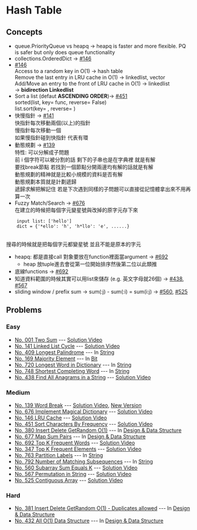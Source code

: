 # Hash Table

## Concepts
* queue.PriorityQueue vs heapq -> heapq is faster and more flexible. PQ is safer but only does queue functionality
* collections.OrderedDict -> [#146](./146_LRUcache.py)
* [#146](./146_LRUcache.py)</br>
    Access to a random key in O(1) -> hash table</br>
    Remove the last entry in LRU cache in O(1) -> linkedlist, vector</br>
    Add/Move an entry to the front of LRU cache in O(1) -> linkedlist</br>
        -> **bidirection Linkedlist**</br>
* Sort a list (defaut **ASCENDING ORDER**)-> [#451](./451_SortCharByFreq.py)</br>
    sorted(list, key= func, reverse= False)</br>
    list.sort(key= , reverse= ) </br>
* 快慢指針 -> [#141](./141_LinkedListCycle.py)</br>
    快指針每次移動兩個(以上)的指針</br>
    慢指針每次移動一個</br>
    如果慢指針碰到快指針 代表有環</br>
* 動態規劃 -> [#139](./139_WordBreak.py)</br>
    特性: 可以分解成子問題</br>
    前 i 個字符可以被分割的話 剩下的子串也是在字典裡 就是有解</br>
    要找break節點 若找到一個節點分開兩邊均有解的話就是有解</br>
    動態規劃的精神就是比較小規模的資料是否有解</br>
    動態規劃本質就是計劃遞歸</br>
    遞歸求解把解記住 若是下次遇到同樣的子問題可以直接從記憶體拿出來不用再算一次</br>
* Fuzzy Match/Search -> [#676](./676_MagicDictionary.py)</br>
	在建立的時候把每個字元變星號與改掉的原字元存下來
    
```
	input list: ['hello']
	dict = {'*ello': 'h', 'h*llo': 'e', ......}
```
</br>
	搜尋的時候就是把每個字元都變星號 並且不能是原本的字元

* heapq: 都是直接call 對象要放在function裡面當argument -> [#692](./692_TopKFreqWords.py)
    * heap 放tuple進去會從第一位開始排序然後第二位以此類推
* 底線functions -> [#692](./692_TopKFreqWords.py)
* 知道資料範圍的時候其實可以用list來儲存 (e.g. 英文字母就26個) -> [#438](./438_FindAllAnagramsInString.py), [#567](./567_PermutationInString.py)
* sliding window / prefix sum -> sum(:j) - sum(:i) = sum(i:j) -> [#560](./560_SubarraySumEqualsK.py), [#525](./525_ContiguousArray.py)
## Problems

### Easy

* [No. 001 Two Sum](./001_TwoSum.py) --- [Solution Video](https://www.youtube.com/watch?v=tNtk_rwbaIk&list=PLLuMmzMTgVK48qe6jxrVW-FHNrm7g5mop&index=30)
* [No. 141 Linked List Cycle](./141_LinkedListCycle.py) --- [Solution Video](https://www.youtube.com/watch?v=bxCb37nLXWM&list=PLLuMmzMTgVK48qe6jxrVW-FHNrm7g5mop&index=29)
* [No. 409 Longest Palindrome](../String/409_LongestPalindrome.py) --- In [String](../String)
* [No. 169 Majority Element](../Bit/169_MajorityElement.py) --- In [Bit](../Bit)
* [No. 720 Longest Word in Dictionary](../String/720_LongestWordInDictionary.py) --- In [String](../String)
* [No. 748 Shortest Completing Word](../String/748_ShortestCompletingWord.py) --- In [String](../String)
* [No. 438 Find All Anagrams in a String](./438_FindAllAnagramsInString.py) --- [Solution Video](https://www.youtube.com/watch?v=bxCb37nLXWM&list=PLLuMmzMTgVK48qe6jxrVW-FHNrm7g5mop&index=7)
### Medium

* [No. 139 Word Break](./139_WordBreak.py) --- [Solution Video](https://www.youtube.com/watch?v=bxCb37nLXWM&list=PLLuMmzMTgVK48qe6jxrVW-FHNrm7g5mop&index=28), [New Version](https://www.youtube.com/watch?v=ptlwluzeC1I&list=PLLuMmzMTgVK48qe6jxrVW-FHNrm7g5mop)
* [No. 676 Implement Magical Dictionary](./676_MagicDictionary.py) --- [Solution Video](https://www.youtube.com/watch?v=wq9XjoKMxek&list=PLLuMmzMTgVK48qe6jxrVW-FHNrm7g5mop&index=27)
* [No. 146 LRU Cache](./146_LRUcache.py) --- [Solution Video](https://www.youtube.com/watch?v=q1Njd3NWvlY&list=PLLuMmzMTgVK48qe6jxrVW-FHNrm7g5mop&index=26)
* [No. 451 Sort Characters By Frequency](./451_SortCharByFreq.py) --- [Solution Video](https://www.youtube.com/watch?v=qdpBD0LFgN0&list=PLLuMmzMTgVK48qe6jxrVW-FHNrm7g5mop&index=25)
* [No. 380 Insert Delete GetRandom O(1)](../Design_DataStructure/380_InsDelGetRdm.py) --- In [Design & Data Structure](../Design_DataStructure)
* [No. 677 Map Sum Pairs](../Design_DataStructure/677_MapSumPairs.py) --- In [Design & Data Structure](../Design_DataStructure)
* [No. 692 Top K Frequent Words](./692_TopKFreqWords.py) --- [Solution Video](https://www.youtube.com/watch?v=POERw4yDVBw&list=PLLuMmzMTgVK48qe6jxrVW-FHNrm7g5mop&index=19)
* [No. 347 Top K Frequent Elements](./347_TopKFreqElements.py) --- [Solution Video](https://www.youtube.com/watch?v=POERw4yDVBw&list=PLLuMmzMTgVK48qe6jxrVW-FHNrm7g5mop&index=18)
* [No. 763 Partition Labels](../String/763_PartitionLabels.py) --- In [String](../String)
* [No. 792 Number of Matching Subsequences](../String/792_NumberOfMatchingSubsequences.py) --- In [String](../String)
* [No. 560 Subarray Sum Equals K](./560_SubarraySumEqualsK.py) --- [Solution Video](https://www.youtube.com/watch?v=POERw4yDVBw&list=PLLuMmzMTgVK48qe6jxrVW-FHNrm7g5mop&index=9)
* [No. 567 Permutation in String](./567_PermutationInString.py) --- [Solution Video](https://www.youtube.com/watch?v=bxCb37nLXWM&list=PLLuMmzMTgVK48qe6jxrVW-FHNrm7g5mop&index=6)
* [No. 525 Contiguous Array](./525_ContiguousArray.py) --- [Solution Video](https://www.youtube.com/watch?v=bxCb37nLXWM&list=PLLuMmzMTgVK48qe6jxrVW-FHNrm7g5mop&index=5)

### Hard

* [No. 381 Insert Delete GetRandom O(1) - Duplicates allowed](../Design_DataStructure/381_InsDelGetRdm_Dup.py) --- In [Design & Data Structure](../Design_DataStructure)
* [No. 432 All O(1) Data Structure](../Design_DataStructure/432_AllOneDS.py) --- In [Design & Data Structure](../Design_DataStructure)